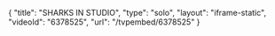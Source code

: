 {
    "title": "SHARKS IN STUDIO",
    "type": "solo",
    "layout": "iframe-static",
    "videoId": "6378525",
    "url": "\/tvpembed\/6378525"
}